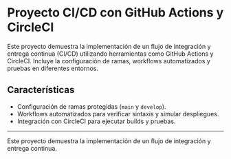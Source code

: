 # Proyecto CI/CD con GitHub Actions y CircleCI

Este proyecto demuestra la implementación de un flujo de integración y entrega continua (CI/CD) utilizando herramientas como GitHub Actions y CircleCI. Incluye la configuración de ramas, workflows automatizados y pruebas en diferentes entornos.

## Características
- Configuración de ramas protegidas (`main` y `develop`).
- Workflows automatizados para verificar sintaxis y simular despliegues.
- Integración con CircleCI para ejecutar builds y pruebas.

---

Este proyecto demuestra la implementación de un flujo de integración y entrega continua.
